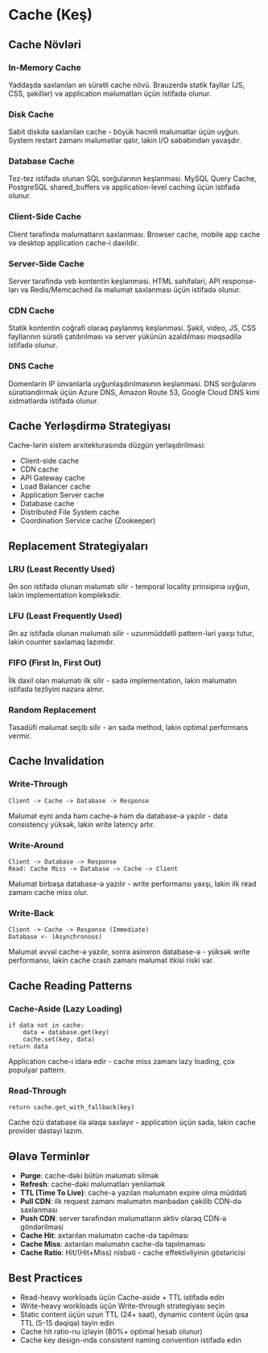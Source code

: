 # Cache (Keş)

## Cache Növləri

### In-Memory Cache
Yaddaşda saxlanılan ən sürətli cache növü. Brauzerdə statik fayllar (JS, CSS, şəkillər) və application məlumatları üçün istifadə olunur.

### Disk Cache
Sabit diskdə saxlanılan cache - böyük həcmli məlumatlar üçün uyğun. System restart zamanı məlumatlar qalır, lakin I/O səbəbindən yavaşdır.

### Database Cache
Tez-tez istifadə olunan SQL sorğularının keşlənməsi. MySQL Query Cache, PostgreSQL shared_buffers və application-level caching üçün istifadə olunur.

### Client-Side Cache
Client tərəfində məlumatların saxlanması. Browser cache, mobile app cache və desktop application cache-i daxildir.

### Server-Side Cache
Server tərəfində veb kontentin keşlənməsi. HTML səhifələri, API response-ları və Redis/Memcached ilə məlumat saxlanması üçün istifadə olunur.

### CDN Cache
Statik kontentin coğrafi olaraq paylanmış keşlənməsi. Şəkil, video, JS, CSS fayllarının sürətli çatdırılması və server yükünün azaldılması məqsədilə istifadə olunur.

### DNS Cache
Domenlərin IP ünvanlarla uyğunlaşdırılmasının keşlənməsi. DNS sorğularını sürətləndirmək üçün Azure DNS, Amazon Route 53, Google Cloud DNS kimi xidmətlərdə istifadə olunur.

## Cache Yerləşdirmə Strategiyası
Cache-lərin sistem arxitekturasında düzgün yerləşdirilməsi:
- Client-side cache
- CDN cache
- API Gateway cache
- Load Balancer cache
- Application Server cache
- Database cache
- Distributed File System cache
- Coordination Service cache (Zookeeper)

## Replacement Strategiyaları

### LRU (Least Recently Used)
Ən son istifadə olunan məlumatı silir - temporal locality prinsipinə uyğun, lakin implementation kompleksdir.

### LFU (Least Frequently Used)
Ən az istifadə olunan məlumatı silir - uzunmüddətli pattern-ləri yaxşı tutur, lakin counter saxlamaq lazımdır.

### FIFO (First In, First Out)
İlk daxil olan məlumatı ilk silir - sadə implementation, lakin məlumatın istifadə tezliyini nəzərə almır.

### Random Replacement
Təsadüfi məlumat seçib silir - ən sadə method, lakin optimal performans vermir.

## Cache Invalidation

### Write-Through
```
Client -> Cache -> Database -> Response
```
Məlumat eyni anda həm cache-ə həm də database-ə yazılır - data consistency yüksək, lakin write latency artır.

### Write-Around
```  
Client -> Database -> Response
Read: Cache Miss -> Database -> Cache -> Client
```
Məlumat birbaşa database-ə yazılır - write performansı yaxşı, lakin ilk read zamanı cache miss olur.

### Write-Back
```
Client -> Cache -> Response (Immediate)
Database <- (Asynchronous)  
```
Məlumat əvvəl cache-ə yazılır, sonra asinxron database-ə - yüksək write performansı, lakin cache crash zamanı məlumat itkisi riski var.

## Cache Reading Patterns

### Cache-Aside (Lazy Loading)
```
if data not in cache:
    data = database.get(key)
    cache.set(key, data)
return data
```
Application cache-i idarə edir - cache miss zamanı lazy loading, çox populyar pattern.

### Read-Through
```
return cache.get_with_fallback(key)
```
Cache özü database ilə əlaqə saxlayır - application üçün sadə, lakin cache provider dəstəyi lazım.

## Əlavə Terminlər
- **Purge**: cache-dəki bütün məlumatı silmək
- **Refresh**: cache-dəki məlumatları yeniləmək
- **TTL (Time To Live)**: cache-ə yazılan məlumatın expire olma müddəti
- **Pull CDN**: ilk request zamanı məlumatın mənbədən çəkilib CDN-də saxlanması
- **Push CDN**: server tərəfindən məlumatların aktiv olaraq CDN-ə göndərilməsi
- **Cache Hit**: axtarılan məlumatın cache-də tapılması
- **Cache Miss**: axtarılan məlumatın cache-də tapılmaması
- **Cache Ratio**: Hit/(Hit+Miss) nisbəti - cache effektivliyinin göstəricisi

## Best Practices
- Read-heavy workloads üçün Cache-aside + TTL istifadə edin
- Write-heavy workloads üçün Write-through strategiyası seçin
- Static content üçün uzun TTL (24+ saat), dynamic content üçün qısa TTL (5-15 dəqiqə) təyin edin
- Cache hit ratio-nu izləyin (80%+ optimal hesab olunur)
- Cache key design-ında consistent naming convention istifadə edin